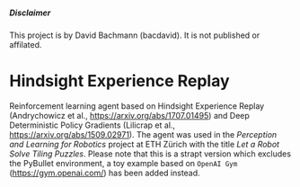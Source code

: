 ##### Disclaimer
This project is by David Bachmann (bacdavid). It is not published or affilated.

# Hindsight Experience Replay

Reinforcement learning agent based on Hindsight Experience Replay (Andrychowicz et al., https://arxiv.org/abs/1707.01495) and Deep Deterministic Policy Gradients (Lilicrap et al., https://arxiv.org/abs/1509.02971). The agent was used in the *Perception and Learning for Robotics* project at ETH Zürich with the title *Let a Robot Solve Tiling Puzzles*. Please note that this is a strapt version which excludes the PyBullet environment, a toy example based on `OpenAI Gym` (https://gym.openai.com/) has been added instead.
